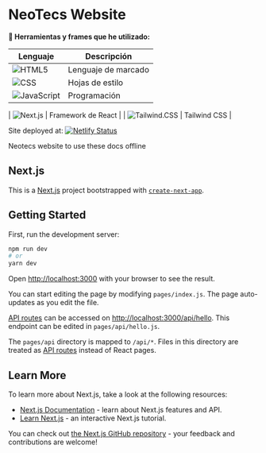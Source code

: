 # NeoTecs Website

**🔧 Herramientas y frames que he utilizado:**

| Lenguaje                             | Descripción         |
| -------------------------------------| ------------------- |
| ![HTML5](https://img.shields.io/badge/HTML5-%23E34F26.svg?logo=html5&logoColor=white) | Lenguaje de marcado |
| ![CSS](https://img.shields.io/badge/CSS-%231572B6.svg?logo=css3&logoColor=white)      | Hojas de estilo     |
| ![JavaScript](https://img.shields.io/badge/JavaScript-%23F7DF1E.svg?logo=javascript&logoColor=black) | Programación       |

| ![Next.js](https://img.shields.io/badge/Next.js-%23E34F26.svg?logo=next.js&logoColor=white) 
| Framework de React  |
| ![Tailwind.CSS](https://img.shields.io/badge/Tailwind%20CSS-%2338B2AC.svg?logo=tailwind-css&logoColor=white) 
| Tailwind CSS       |

Site deployed at:
[![Netlify Status](https://api.netlify.com/api/v1/badges/206087bc-35c5-4333-a3e1-0c9e688e1953/deploy-status)](https://app.netlify.com/sites/neotecs/deploys)

Neotecs website to use these docs offline

## Next.js

This is a [Next.js](https://nextjs.org/) project bootstrapped with [`create-next-app`](https://github.com/vercel/next.js/tree/canary/packages/create-next-app).

## Getting Started

First, run the development server:

```bash
npm run dev
# or
yarn dev
```

Open [http://localhost:3000](http://localhost:3000) with your browser to see the result.

You can start editing the page by modifying `pages/index.js`. The page auto-updates as you edit the file.

[API routes](https://nextjs.org/docs/api-routes/introduction) can be accessed on [http://localhost:3000/api/hello](http://localhost:3000/api/hello). This endpoint can be edited in `pages/api/hello.js`.

The `pages/api` directory is mapped to `/api/*`. Files in this directory are treated as [API routes](https://nextjs.org/docs/api-routes/introduction) instead of React pages.

## Learn More

To learn more about Next.js, take a look at the following resources:

- [Next.js Documentation](https://nextjs.org/docs) - learn about Next.js features and API.
- [Learn Next.js](https://nextjs.org/learn) - an interactive Next.js tutorial.

You can check out [the Next.js GitHub repository](https://github.com/vercel/next.js/) - your feedback and contributions are welcome!
